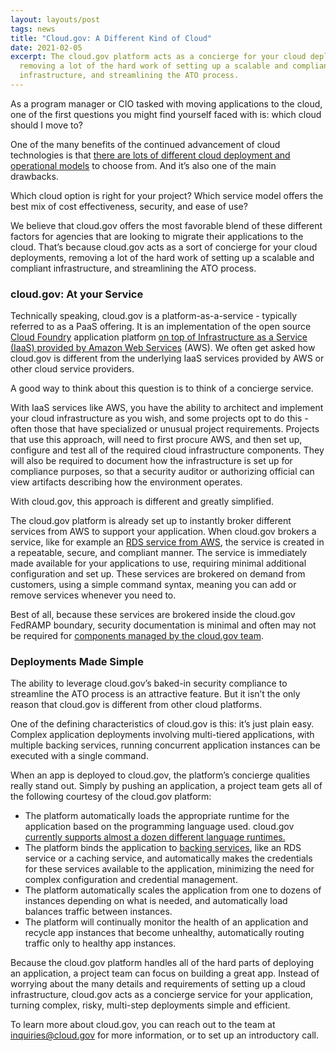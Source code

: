 ```yaml
---
layout: layouts/post
tags: news
title: "Cloud.gov: A Different Kind of Cloud"
date: 2021-02-05
excerpt: The cloud.gov platform acts as a concierge for your cloud deployments,
  removing a lot of the hard work of setting up a scalable and compliant
  infrastructure, and streamlining the ATO process.
---
```

As a program manager or CIO tasked with moving applications to the cloud, one of the first questions you might find yourself faced with is: which cloud should I move to?

One of the many benefits of the continued advancement of cloud technologies is that [there are lots of different cloud deployment and operational models](https://bluexp.netapp.com/blog/cvo-blg-cloud-computing-deployment-models-and-architectures) to choose from. And it’s also one of the main drawbacks. 

Which cloud option is right for your project? Which service model offers the best mix of cost effectiveness, security, and ease of use? 

We believe that cloud.gov offers the most favorable blend of these different factors for agencies that are looking to migrate their applications to the cloud. That’s because cloud.gov acts as a sort of concierge for your cloud deployments, removing a lot of the hard work of setting up a scalable and compliant infrastructure, and streamlining the ATO process.

### cloud.gov: At your Service

Technically speaking, cloud.gov is a platform-as-a-service - typically referred to as a PaaS offering. It is an implementation of the open source [Cloud Foundry](https://www.cloudfoundry.org/) application platform [on top of Infrastructure as a Service (IaaS) provided by Amazon Web Services](https://cloud.gov/docs/technology/iaas/) (AWS). We often get asked how cloud.gov is different from the underlying IaaS services provided by AWS or other cloud service providers.

A good way to think about this question is to think of a concierge service.

With IaaS services like AWS, you have the ability to architect and implement your cloud infrastructure as you wish, and some projects opt to do this - often those that have specialized or unusual project requirements. Projects that use this approach, will need to first procure AWS, and then set up, configure and test all of the required cloud infrastructure components. They will also be required to document how the infrastructure is set up for compliance purposes, so that a security auditor or authorizing official can view artifacts describing how the environment operates.

With cloud.gov, this approach is different and greatly simplified. 

The cloud.gov platform is already set up to instantly broker different services from AWS to support your application. When cloud.gov brokers a service, like for example an [RDS service from AWS](https://aws.amazon.com/rds/), the service is created in a repeatable, secure, and compliant manner. The service is immediately made available for your applications to use, requiring minimal additional configuration and set up. These services are brokered on demand from customers, using a simple command syntax, meaning you can add or remove services whenever you need to.

Best of all, because these services are brokered inside the cloud.gov FedRAMP boundary, security documentation is minimal and often may not be required for [components managed by the cloud.gov team](https://cloud.gov/docs/overview/fedramp-tracker/#how-you-can-use-this-p-ato).

### Deployments Made Simple

The ability to leverage cloud.gov’s baked-in security compliance to streamline the ATO process is an attractive feature. But it isn’t the only reason that cloud.gov is different from other cloud platforms.

One of the defining characteristics of cloud.gov is this: it’s just plain easy. Complex application deployments involving multi-tiered applications, with multiple backing services, running concurrent application instances can be executed with a single command.

When an app is deployed to cloud.gov, the platform’s concierge qualities really stand out. Simply by pushing an application, a project team gets all of the following courtesy of the cloud.gov platform:

* The platform automatically loads the appropriate runtime for the application based on the programming language used. cloud.gov [currently supports almost a dozen different language runtimes.](https://cloud.gov/docs/overview/portfolio-analysis/)
* The platform binds the application to [backing services](https://cloud.gov/docs/services/intro/), like an RDS service or a caching service, and automatically makes the credentials for these services available to the application, minimizing the need for complex configuration and credential management.
* The platform automatically scales the application from one to dozens of instances depending on what is needed, and automatically load balances traffic between instances. 
* The platform will continually monitor the health of an application and recycle app instances that become unhealthy, automatically routing traffic only to healthy app instances.

Because the cloud.gov platform handles all of the hard parts of deploying an application, a project team can focus on building a great app. Instead of worrying about the many details and requirements of setting up a cloud infrastructure, cloud.gov acts as a concierge service for your application, turning complex, risky, multi-step deployments simple and efficient.

To learn more about cloud.gov, you can reach out to the team at [inquiries@cloud.gov](mailto:inquiries@cloud.gov) for more information, or to set up an introductory call.